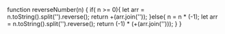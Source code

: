 function reverseNumber(n) {
  if( n >= 0){
  let arr = n.toString().split('').reverse();
  return +(arr.join(''));
  }else{
  n = n * (-1);
  let arr = n.toString().split('').reverse();
  return (-1) * (+(arr.join('')));
  }
}